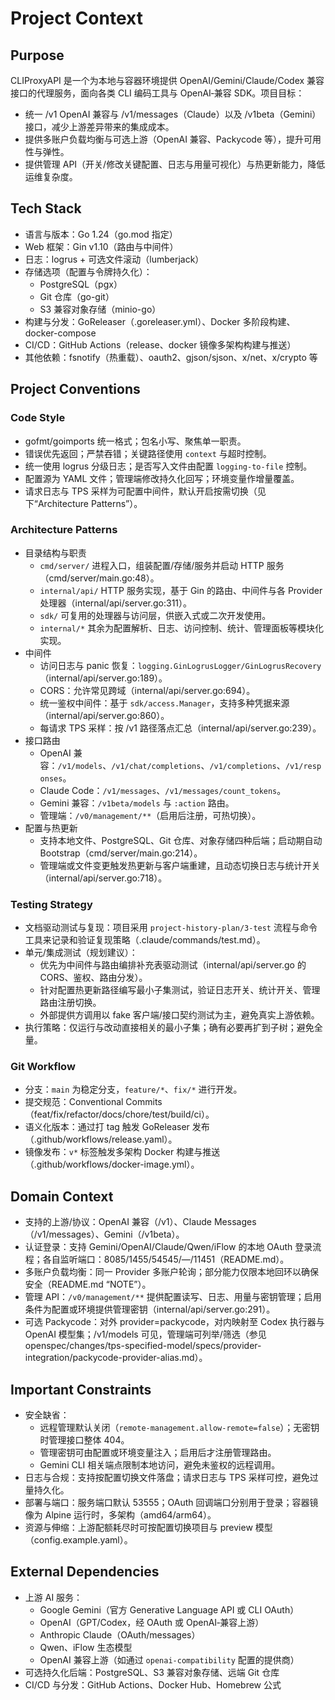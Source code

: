 # Project Context

## Purpose
CLIProxyAPI 是一个为本地与容器环境提供 OpenAI/Gemini/Claude/Codex 兼容接口的代理服务，面向各类 CLI 编码工具与 OpenAI‑兼容 SDK。项目目标：
- 统一 /v1 OpenAI 兼容与 /v1/messages（Claude）以及 /v1beta（Gemini）接口，减少上游差异带来的集成成本。
- 提供多账户负载均衡与可选上游（OpenAI 兼容、Packycode 等），提升可用性与弹性。
- 提供管理 API（开关/修改关键配置、日志与用量可视化）与热更新能力，降低运维复杂度。

## Tech Stack
- 语言与版本：Go 1.24（go.mod 指定）
- Web 框架：Gin v1.10（路由与中间件）
- 日志：logrus + 可选文件滚动（lumberjack）
- 存储选项（配置与令牌持久化）：
  - PostgreSQL（pgx）
  - Git 仓库（go-git）
  - S3 兼容对象存储（minio-go）
- 构建与分发：GoReleaser（.goreleaser.yml）、Docker 多阶段构建、docker-compose
- CI/CD：GitHub Actions（release、docker 镜像多架构构建与推送）
- 其他依赖：fsnotify（热重载）、oauth2、gjson/sjson、x/net、x/crypto 等

## Project Conventions

### Code Style
- gofmt/goimports 统一格式；包名小写、聚焦单一职责。
- 错误优先返回；严禁吞错；关键路径使用 `context` 与超时控制。
- 统一使用 logrus 分级日志；是否写入文件由配置 `logging-to-file` 控制。
- 配置源为 YAML 文件；管理端修改持久化回写；环境变量作增量覆盖。
- 请求日志与 TPS 采样为可配置中间件，默认开启按需切换（见下“Architecture Patterns”）。

### Architecture Patterns
- 目录结构与职责
  - `cmd/server/` 进程入口，组装配置/存储/服务并启动 HTTP 服务（cmd/server/main.go:48）。
  - `internal/api/` HTTP 服务实现，基于 Gin 的路由、中间件与各 Provider 处理器（internal/api/server.go:311）。
  - `sdk/` 可复用的处理器与访问层，供嵌入式或二次开发使用。
  - `internal/*` 其余为配置解析、日志、访问控制、统计、管理面板等模块化实现。
- 中间件
  - 访问日志与 panic 恢复：`logging.GinLogrusLogger/GinLogrusRecovery`（internal/api/server.go:189）。
  - CORS：允许常见跨域（internal/api/server.go:694）。
  - 统一鉴权中间件：基于 `sdk/access.Manager`，支持多种凭据来源（internal/api/server.go:860）。
  - 每请求 TPS 采样：按 /v1 路径落点汇总（internal/api/server.go:239）。
- 接口路由
  - OpenAI 兼容：`/v1/models`、`/v1/chat/completions`、`/v1/completions`、`/v1/responses`。
  - Claude Code：`/v1/messages`、`/v1/messages/count_tokens`。
  - Gemini 兼容：`/v1beta/models` 与 `:action` 路由。
  - 管理端：`/v0/management/**`（启用后注册，可热切换）。
- 配置与热更新
  - 支持本地文件、PostgreSQL、Git 仓库、对象存储四种后端；启动期自动 Bootstrap（cmd/server/main.go:214）。
  - 管理端或文件变更触发热更新与客户端重建，且动态切换日志与统计开关（internal/api/server.go:718）。

### Testing Strategy
- 文档驱动测试与复现：项目采用 `project-history-plan/3-test` 流程与命令工具来记录和验证复现策略（.claude/commands/test.md）。
- 单元/集成测试（规划建议）：
  - 优先为中间件与路由编排补充表驱动测试（internal/api/server.go 的 CORS、鉴权、路由分发）。
  - 针对配置热更新路径编写最小子集测试，验证日志开关、统计开关、管理路由注册切换。
  - 外部提供方调用以 fake 客户端/接口契约测试为主，避免真实上游依赖。
- 执行策略：仅运行与改动直接相关的最小子集；确有必要再扩到子树；避免全量。

### Git Workflow
- 分支：`main` 为稳定分支，`feature/*`、`fix/*` 进行开发。
- 提交规范：Conventional Commits（feat/fix/refactor/docs/chore/test/build/ci）。
- 语义化版本：通过打 tag 触发 GoReleaser 发布（.github/workflows/release.yaml）。
- 镜像发布：`v*` 标签触发多架构 Docker 构建与推送（.github/workflows/docker-image.yml）。

## Domain Context
- 支持的上游/协议：OpenAI 兼容（/v1）、Claude Messages（/v1/messages）、Gemini（/v1beta）。
- 认证登录：支持 Gemini/OpenAI/Claude/Qwen/iFlow 的本地 OAuth 登录流程；各自监听端口：8085/1455/54545/—/11451（README.md）。
- 多账户负载均衡：同一 Provider 多账户轮询；部分能力仅限本地回环以确保安全（README.md “NOTE”）。
- 管理 API：`/v0/management/**` 提供配置读写、日志、用量与密钥管理；启用条件为配置或环境提供管理密钥（internal/api/server.go:291）。
- 可选 Packycode：对外 provider=packycode，对内映射至 Codex 执行器与 OpenAI 模型集；/v1/models 可见，管理端可列举/筛选（参见 openspec/changes/tps-specified-model/specs/provider-integration/packycode-provider-alias.md）。

## Important Constraints
- 安全缺省：
  - 远程管理默认关闭（`remote-management.allow-remote=false`）；无密钥时管理接口整体 404。
  - 管理密钥可由配置或环境变量注入；启用后才注册管理路由。
  - Gemini CLI 相关端点限制本地访问，避免未鉴权的远程调用。
- 日志与合规：支持按配置切换文件落盘；请求日志与 TPS 采样可控，避免过量持久化。
- 部署与端口：服务端口默认 53555；OAuth 回调端口分别用于登录；容器镜像为 Alpine 运行时，多架构（amd64/arm64）。
- 资源与伸缩：上游配额耗尽时可按配置切换项目与 preview 模型（config.example.yaml）。

## External Dependencies
- 上游 AI 服务：
  - Google Gemini（官方 Generative Language API 或 CLI OAuth）
  - OpenAI（GPT/Codex，经 OAuth 或 OpenAI‑兼容上游）
  - Anthropic Claude（OAuth/messages）
  - Qwen、iFlow 生态模型
  - OpenAI 兼容上游（如通过 `openai-compatibility` 配置的提供商）
- 可选持久化后端：PostgreSQL、S3 兼容对象存储、远端 Git 仓库
- CI/CD 与分发：GitHub Actions、Docker Hub、Homebrew 公式
